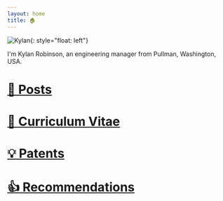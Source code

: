 ```yaml
---
layout: home
title: 🏠
---
```


![Kylan](/assets/img/headshot.jpg"){: style="float: left"}

I'm Kylan Robinson, an engineering manager from Pullman, Washington, USA.

# [📃 Posts](posts.md)
# [💼 Curriculum Vitae](cv.md)
# [💡 Patents](patents.md)
# [👍 Recommendations](recommendations.md)